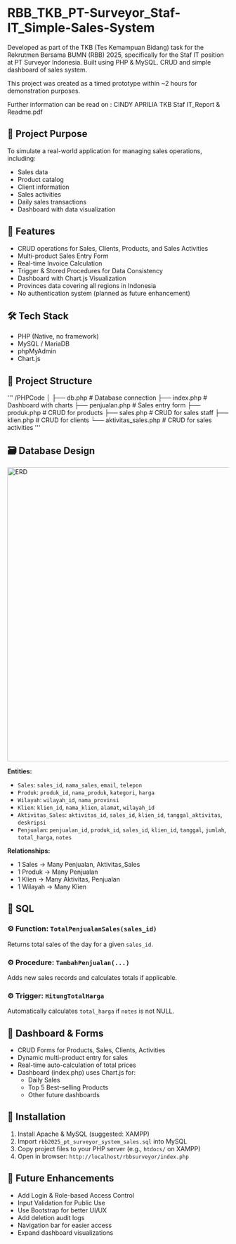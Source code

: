 # RBB_TKB_PT-Surveyor_Staf-IT_Simple-Sales-System
Developed as part of the TKB (Tes Kemampuan Bidang) task for the Rekrutmen Bersama BUMN (RBB) 2025, specifically for the Staf IT position at PT Surveyor Indonesia. Built using PHP &amp; MySQL. CRUD and simple dashboard of sales system.

This project was created as a timed prototype within ~2 hours for demonstration purposes.

Further information can be read on : CINDY APRILIA TKB Staf IT_Report & Readme.pdf

## 🎯 Project Purpose
To simulate a real-world application for managing sales operations, including:
- Sales data
- Product catalog
- Client information
- Sales activities
- Daily sales transactions
- Dashboard with data visualization

## 📌 Features

- CRUD operations for Sales, Clients, Products, and Sales Activities
- Multi-product Sales Entry Form
- Real-time Invoice Calculation
- Trigger & Stored Procedures for Data Consistency
- Dashboard with Chart.js Visualization
- Provinces data covering all regions in Indonesia
- No authentication system (planned as future enhancement)

## 🛠️ Tech Stack

- PHP (Native, no framework)
- MySQL / MariaDB
- phpMyAdmin
- Chart.js

## 📂 Project Structure
'''
/PHPCode
│
├── db.php # Database connection
├── index.php # Dashboard with charts
├── penjualan.php # Sales entry form
├── produk.php # CRUD for products
├── sales.php # CRUD for sales staff
├── klien.php # CRUD for clients
└── aktivitas_sales.php # CRUD for sales activities
'''


## 🗃️ Database Design

<img width="670" alt="ERD" src="https://github.com/user-attachments/assets/63d91074-1ae8-40ff-ab66-826a37686c1d" />


**Entities:**

- `Sales`: `sales_id`, `nama_sales`, `email`, `telepon`
- `Produk`: `produk_id`, `nama_produk`, `kategori`, `harga`
- `Wilayah`: `wilayah_id`, `nama_provinsi`
- `Klien`: `klien_id`, `nama_klien`, `alamat`, `wilayah_id`
- `Aktivitas_Sales`: `aktivitas_id`, `sales_id`, `klien_id`, `tanggal_aktivitas`, `deskripsi`
- `Penjualan`: `penjualan_id`, `produk_id`, `sales_id`, `klien_id`, `tanggal`, `jumlah`, `total_harga`, `notes`

**Relationships:**

- 1 Sales → Many Penjualan, Aktivitas_Sales
- 1 Produk → Many Penjualan
- 1 Klien → Many Aktivitas, Penjualan
- 1 Wilayah → Many Klien

## 🧾 SQL

### ⚙️ Function: `TotalPenjualanSales(sales_id)`
Returns total sales of the day for a given `sales_id`.

### ⚙️ Procedure: `TambahPenjualan(...)`
Adds new sales records and calculates totals if applicable.

### ⚙️ Trigger: `HitungTotalHarga`
Automatically calculates `total_harga` if `notes` is not NULL.

## 🧮 Dashboard & Forms

- CRUD Forms for Products, Sales, Clients, Activities
- Dynamic multi-product entry for sales
- Real-time auto-calculation of total prices
- Dashboard (index.php) uses Chart.js for:
  - Daily Sales
  - Top 5 Best-selling Products
  - Other future dashboards

## 🚀 Installation

1. Install Apache & MySQL (suggested: XAMPP)
2. Import `rbb2025_pt_surveyor_system_sales.sql` into MySQL
3. Copy project files to your PHP server (e.g., `htdocs/` on XAMPP)
4. Open in browser: `http://localhost/rbbsurveyor/index.php`

## 📌 Future Enhancements

- Add Login & Role-based Access Control
- Input Validation for Public Use
- Use Bootstrap for better UI/UX
- Add deletion audit logs
- Navigation bar for easier access
- Expand dashboard visualizations



